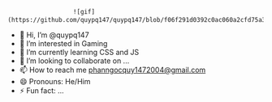                       ![gif](https://github.com/quypq147/quypq147/blob/f06f291d0392c0ac060a2cfd75a3632008845ddb/tumblr_2fa925adc67114d0d9eb5ff2f382e0ea_26f732a7_640.gif)
             
- 👋 Hi, I’m @quypq147
- 👀 I’m interested in Gaming
- 🌱 I’m currently learning CSS and JS
- 💞️ I’m looking to collaborate on ...
- 📫 How to reach me phanngocquy1472004@gmail.com
- 😄 Pronouns: He/Him
- ⚡ Fun fact: ...

<!---
quypq147/quypq147 is a ✨ special ✨ repository because its `README.md` (this file) appears on your GitHub profile.
You can click the Preview link to take a look at your changes.
--->
